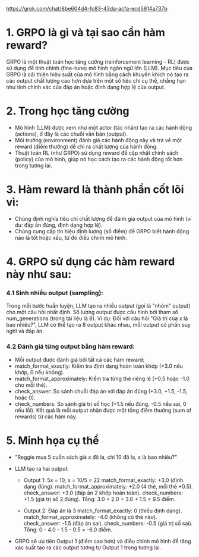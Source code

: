 
https://grok.com/chat/8be604d4-fc83-43da-acfa-ecd5914a737b

# 1. GRPO là gì và tại sao cần hàm reward? 
GRPO là một thuật toán học tăng cường (reinforcement learning - RL) được sử dụng để tinh chỉnh (fine-tune) mô hình ngôn ngữ lớn (LLM). Mục tiêu của GRPO là cải thiện hiệu suất của mô hình bằng cách khuyến khích nó tạo ra các output chất lượng cao hơn dựa trên một số tiêu chí cụ thể, chẳng hạn như tính chính xác của đáp án hoặc định dạng hợp lệ của output.

# 2. Trong học tăng cường
* Mô hình (LLM) được xem như một actor (tác nhân) tạo ra các hành động (actions), ở đây là các chuỗi văn bản (output).
* Môi trường (environment) đánh giá các hành động này và trả về một reward (điểm thưởng) để chỉ ra chất lượng của hành động.
* Thuật toán RL (như GRPO) sử dụng reward để cập nhật chính sách (policy) của mô hình, giúp nó học cách tạo ra các hành động tốt hơn trong tương lai.

# 3. Hàm reward là thành phần cốt lõi vì:
* Chúng định nghĩa tiêu chí chất lượng để đánh giá output của mô hình (ví dụ: đáp án đúng, định dạng hợp lệ).
* Chúng cung cấp tín hiệu định lượng (số điểm) để GRPO biết hành động nào là tốt hoặc xấu, từ đó điều chỉnh mô hình.

# 4. GRPO sử dụng các hàm reward này như sau:

### 4.1 Sinh nhiều output (sampling):
Trong mỗi bước huấn luyện, LLM tạo ra nhiều output (gọi là "nhóm" output) cho một câu hỏi nhất định. Số lượng output được cấu hình bởi tham số num_generations (trong tài liệu là 8).
Ví dụ: Đối với câu hỏi "Giá trị của x là bao nhiêu?", LLM có thể tạo ra 8 output khác nhau, mỗi output có phần suy nghĩ và đáp án.
### 4.2 Đánh giá từng output bằng hàm reward:
- Mỗi output được đánh giá bởi tất cả các hàm reward:
- match_format_exactly: Kiểm tra định dạng hoàn toàn khớp (+3.0 nếu khớp, 0 nếu không).
- match_format_approximately: Kiểm tra từng thẻ riêng lẻ (+0.5 hoặc -1.0 cho mỗi thẻ).
- check_answer: So sánh chuỗi đáp án với đáp án đúng (+3.0, +1.5, -1.5, hoặc 0).
- check_numbers: So sánh giá trị số học (+1.5 nếu đúng, -0.5 nếu sai, 0 nếu lỗi).
Kết quả là mỗi output nhận được một tổng điểm thưởng (sum of rewards) từ các hàm này.

# 5. Minh họa cụ thể 
- "Reggie mua 5 cuốn sách giá x đô la, chi 10 đô la, x là bao nhiêu?"
- LLM tạo ra hai output:
  - Output 1: <thinking>5x = 10, x = 10/5 = 2</thinking><SOLUTION>2</SOLUTION>
    match_format_exactly: +3.0 (định dạng đúng).
    match_format_approximately: +2.0 (4 thẻ, mỗi thẻ +0.5).
    check_answer: +3.0 (đáp án 2 khớp hoàn toàn).
    check_numbers: +1.5 (giá trị số 2 đúng).
    Tổng: 3.0 + 2.0 + 3.0 + 1.5 = 9.5 điểm.

  - Output 2: Đáp án là 3
    match_format_exactly: 0 (thiếu định dạng).
    match_format_approximately: -4.0 (không có thẻ nào).
    check_answer: -1.5 (đáp án sai).
    check_numbers: -0.5 (giá trị số sai).
    Tổng: 0 - 4.0 - 1.5 - 0.5 = -6.0 điểm.

- GRPO sẽ ưu tiên Output 1 (điểm cao hơn) và điều chỉnh mô hình để tăng xác suất tạo ra các output tương tự Output 1 trong tương lai.